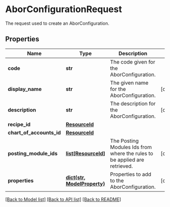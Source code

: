 # AborConfigurationRequest

The request used to create an AborConfiguration.

## Properties
Name | Type | Description | Notes
------------ | ------------- | ------------- | -------------
**code** | **str** | The code given for the AborConfiguration. | 
**display_name** | **str** | The given name for the AborConfiguration. | [optional] 
**description** | **str** | The description for the AborConfiguration. | [optional] 
**recipe_id** | [**ResourceId**](ResourceId.md) |  | 
**chart_of_accounts_id** | [**ResourceId**](ResourceId.md) |  | 
**posting_module_ids** | [**list[ResourceId]**](ResourceId.md) | The Posting Modules Ids from where the rules to be applied are retrieved. | [optional] 
**properties** | [**dict(str, ModelProperty)**](ModelProperty.md) | Properties to add to the AborConfiguration. | [optional] 

[[Back to Model list]](../README.md#documentation-for-models) [[Back to API list]](../README.md#documentation-for-api-endpoints) [[Back to README]](../README.md)



